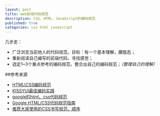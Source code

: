 ```yaml
---
layout: post
title: web前端代码规范
description: CSS、HTML、JavaScript的编码规范
published: true
categories: css html javascript
---
```


几步走：

* 广泛浏览当前他人的代码规范，目标：有一个基本理解，朦胧态；
* 重新阅读自己编写的前端代码，寻找感觉；
* 选定1~3个重点参考的编码规范，整合出自己的编码规范；*（整理自己的理解）*































##参考来源

* [HTML\CSS编码规范][HTML\CSS编码规范]
* [KISSYUI最佳编码实践][KISSYUI最佳编码实践]
* [google的html、css代码规范][google的html、css代码规范]
* [Google HTML/CSS代码规范指南][Google HTML/CSS代码规范指南]
* [推荐大家使用的CSS书写规范、顺序][推荐大家使用的CSS书写规范、顺序]







[NingG]:    http://ningg.github.com  "NingG"

[HTML\CSS编码规范]:				http://codeguide.bootcss.com/
[KISSYUI最佳编码实践]:			http://docs.kissyui.com/1.4/docs/html/tutorials/style-guide/index.html
[google的html、css代码规范]:	http://www.cnblogs.com/2050/archive/2012/04/26/2470947.html
[Google HTML/CSS代码规范指南]:	http://www.zjgsq.com/1281.html

[推荐大家使用的CSS书写规范、顺序]:		http://www.shejidaren.com/css-written-specifications.html






